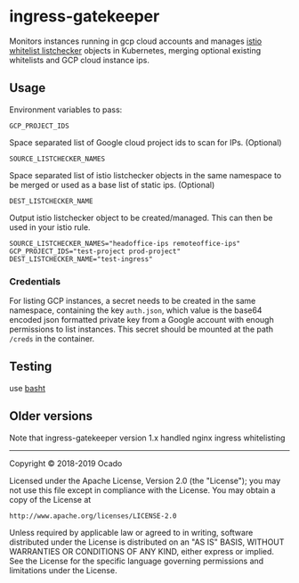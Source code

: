 # ingress-gatekeeper

Monitors instances running in gcp cloud accounts and manages [istio whitelist listchecker](https://medium.com/ww-engineering/istio-ip-whitelists-1633acbd4205) objects in Kubernetes, merging optional existing whitelists and GCP cloud instance ips.

## Usage

Environment variables to pass:

`GCP_PROJECT_IDS`

Space separated list of Google cloud project ids to scan for IPs. (Optional)

`SOURCE_LISTCHECKER_NAMES`

Space separated list of istio listchecker objects in the same namespace to be merged or used as a base list of static ips. (Optional)

`DEST_LISTCHECKER_NAME`

Output istio listchecker object to be created/managed. This can then be used in your istio rule.

```
SOURCE_LISTCHECKER_NAMES="headoffice-ips remoteoffice-ips"
GCP_PROJECT_IDS="test-project prod-project"
DEST_LISTCHECKER_NAME="test-ingress"
```

### Credentials

For listing GCP instances, a secret needs to be created in the same namespace, containing the key `auth.json`, which value is the base64 encoded json formatted private key from a Google account with enough permissions to list instances. This secret should be mounted at the path `/creds` in the container.

## Testing

use [basht](https://github.com/progrium/basht)

## Older versions

Note that ingress-gatekeeper version 1.x handled nginx ingress whitelisting

---

Copyright © 2018-2019 Ocado

Licensed under the Apache License, Version 2.0 (the "License");
you may not use this file except in compliance with the License.
You may obtain a copy of the License at

    http://www.apache.org/licenses/LICENSE-2.0

Unless required by applicable law or agreed to in writing, software
distributed under the License is distributed on an "AS IS" BASIS,
WITHOUT WARRANTIES OR CONDITIONS OF ANY KIND, either express or implied.
See the License for the specific language governing permissions and
limitations under the License.
